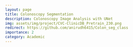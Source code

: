 ```yaml
---
layout: page
title: Colonoscopy Segmentation 
description: Colonoscopy Image Analysis with UNet
img: assets/img/project/CVC-ClinicDB_Pretrain_230.png
redirect: https://github.com/anirudh6415/Colon_seg_class
importance: 2
category: Academic
---
```



